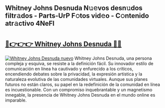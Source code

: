 ## Whitney Johns Desnuda N𝚞𝚎vos desn𝚞dos filtr𝚊dos - Parts-UrP F𝚘tos vid𝚎o - C𝚘ntenido atr𝚊ctivo 4NeFl

# <h2><a href="http://mb3pezw.tromn.icu/?c=Whitney+Johns+Desnuda">🔗👉👉👉 Whitney Johns Desnuda 🔗🔗</a></h2>

[![Whitney Johns Desnuda nuevo](https://i.imgur.com/pEAQMta.gif)](http://mb3pezw.tromn.icu/?c=Whitney+Johns+Desnuda)
Whitney Johns Desnuda, una persona compleja y esquiva, se resiste a la definición fácil. Su innovador estilo de comunicación en línea ha cautivado y enfurecido a los críticos, encendiendo debates sobre la privacidad, la expresión artística y la naturaleza evolutiva de las comunidades virtuales. Aunque sus planes futuros no están claros, su papel en la redefinición de la comunidad en línea es incuestionable. Con un compromiso inquebrantable y un magnetismo innegable, la presencia de Whitney Johns Desnuda en el mundo online es imparable.
